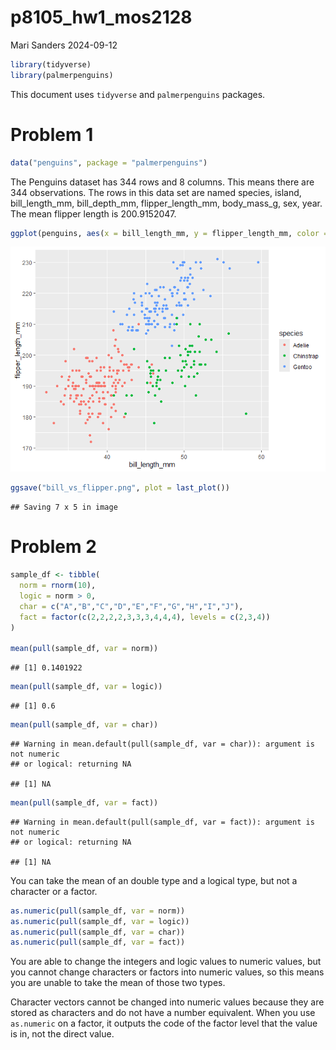 p8105_hw1_mos2128
================
Mari Sanders
2024-09-12

``` r
library(tidyverse)
library(palmerpenguins)
```

This document uses `tidyverse` and `palmerpenguins` packages.

# Problem 1

``` r
data("penguins", package = "palmerpenguins") 
```

The Penguins dataset has 344 rows and 8 columns. This means there are
344 observations. The rows in this data set are named species, island,
bill_length_mm, bill_depth_mm, flipper_length_mm, body_mass_g, sex,
year. The mean flipper length is 200.9152047.

``` r
ggplot(penguins, aes(x = bill_length_mm, y = flipper_length_mm, color = species)) + geom_point()
```

![](p8105_hw1_mos2128_files/figure-gfm/unnamed-chunk-3-1.png)<!-- -->

``` r
ggsave("bill_vs_flipper.png", plot = last_plot())
```

    ## Saving 7 x 5 in image

# Problem 2

``` r
sample_df <- tibble(
  norm = rnorm(10), 
  logic = norm > 0, 
  char = c("A","B","C","D","E","F","G","H","I","J"),
  fact = factor(c(2,2,2,2,3,3,3,4,4,4), levels = c(2,3,4))
)

mean(pull(sample_df, var = norm))
```

    ## [1] 0.1401922

``` r
mean(pull(sample_df, var = logic))
```

    ## [1] 0.6

``` r
mean(pull(sample_df, var = char))
```

    ## Warning in mean.default(pull(sample_df, var = char)): argument is not numeric
    ## or logical: returning NA

    ## [1] NA

``` r
mean(pull(sample_df, var = fact))
```

    ## Warning in mean.default(pull(sample_df, var = fact)): argument is not numeric
    ## or logical: returning NA

    ## [1] NA

You can take the mean of an double type and a logical type, but not a
character or a factor.

``` r
as.numeric(pull(sample_df, var = norm))
as.numeric(pull(sample_df, var = logic))
as.numeric(pull(sample_df, var = char))
as.numeric(pull(sample_df, var = fact))
```

You are able to change the integers and logic values to numeric values,
but you cannot change characters or factors into numeric values, so this
means you are unable to take the mean of those two types.

Character vectors cannot be changed into numeric values because they are
stored as characters and do not have a number equivalent. When you use
`as.numeric` on a factor, it outputs the code of the factor level that
the value is in, not the direct value.
